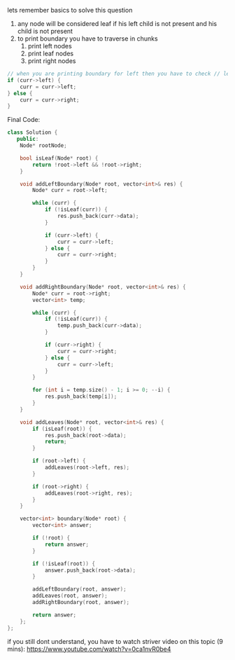 
lets remember basics to solve this question
1) any node will be considered leaf if his left child is not present and his child is not present 
2) to print boundary you have to traverse in chunks 
	1) print left nodes
	2) print leaf nodes
	3) print right nodes

```cpp
// when you are printing boundary for left then you have to check // left first and same with right
if (curr->left) {
	curr = curr->left;
} else {
	curr = curr->right;
}
```


Final Code:

```cpp
class Solution {
   public:
    Node* rootNode;

    bool isLeaf(Node* root) {
        return !root->left && !root->right;
    }

    void addLeftBoundary(Node* root, vector<int>& res) {
        Node* curr = root->left;

        while (curr) {
            if (!isLeaf(curr)) {
                res.push_back(curr->data);
            }

            if (curr->left) {
                curr = curr->left;
            } else {
                curr = curr->right;
            }
        }
    }

    void addRightBoundary(Node* root, vector<int>& res) {
        Node* curr = root->right;
        vector<int> temp;

        while (curr) {
            if (!isLeaf(curr)) {
                temp.push_back(curr->data);
            }

            if (curr->right) {
                curr = curr->right;
            } else {
                curr = curr->left;
            }
        }

        for (int i = temp.size() - 1; i >= 0; --i) {
            res.push_back(temp[i]);
        }
    }

    void addLeaves(Node* root, vector<int>& res) {
        if (isLeaf(root)) {
            res.push_back(root->data);
            return;
        }

        if (root->left) {
            addLeaves(root->left, res);
        }

        if (root->right) {
            addLeaves(root->right, res);
        }
    }

    vector<int> boundary(Node* root) {
        vector<int> answer;

        if (!root) {
            return answer;
        }

        if (!isLeaf(root)) {
            answer.push_back(root->data);
        }

        addLeftBoundary(root, answer);
        addLeaves(root, answer);
        addRightBoundary(root, answer);

        return answer;
    };
};
```


if you still dont understand, you have to watch striver video on this topic 
(9 mins): https://www.youtube.com/watch?v=0ca1nvR0be4
